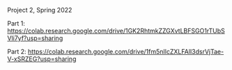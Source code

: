 Project 2, Spring 2022

Part 1: https://colab.research.google.com/drive/1GK2RhtmkZZGXvtLBFSGO1rTUbSVli7yf?usp=sharing

Part 2: https://colab.research.google.com/drive/1fm5nIlcZXLFAlI3dsrVjTae-V-xSRZEG?usp=sharing
